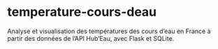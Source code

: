 # temperature-cours-deau
Analyse et visualisation des températures des cours d’eau en France à partir des données de l’API Hub’Eau, avec Flask et SQLite.
